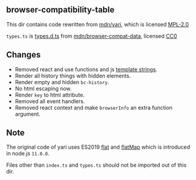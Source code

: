 browser-compatibility-table
--------------
This dir contains code rewritten from [mdn/yari](https://github.com/mdn/yari/tree/v0.4.733/client/src/document/ingredients/browser-compatibility-table), which is licensed [MPL-2.0](https://github.com/mdn/yari/blob/v0.4.123/LICENSE)

`types.ts` is [types.d.ts](https://github.com/mdn/browser-compat-data/blob/c22dcdc6894d13f249ed553fddb0d457f58ad05d/types.d.ts) from [mdn/browser-compat-data](https://github.com/mdn/browser-compat-data), licensed [CC0](https://github.com/mdn/browser-compat-data/blob/master/LICENSE)

Changes
---------------
* Removed react and use functions and js [template strings](https://developer.mozilla.org/docs/Web/JavaScript/Reference/Template_literals).
* Render all history things with hidden elements.
* Render empty and hidden `bc-history`.
* No html escaping now.
* Render `key` to html attribute.
* Removed all event handlers.
* Removed react context and make `browserInfo` an extra function argument.

Note
--------------
The original code of yari uses ES2019 [flat](https://developer.mozilla.org/docs/Web/JavaScript/Reference/Global_Objects/Array/flat) and [flatMap](https://developer.mozilla.org/docs/Web/JavaScript/Reference/Global_Objects/Array/flatMap) which is introduced in node.js `11.0.0`.

Files other than `index.ts` and `types.ts` should not be imported out of this dir.
